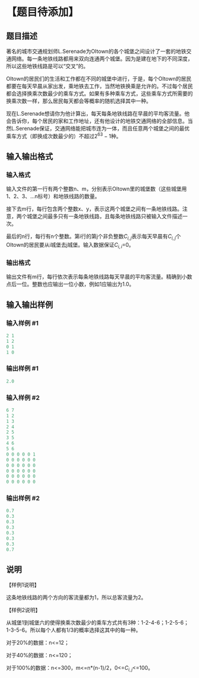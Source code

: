 # 【题目待添加】

## 题目描述

著名的城市交通规划师L.Serenade为OItown的各个城堡之间设计了一套的地铁交通网络。每一条地铁线路都用来双向连通两个城堡。因为是建在地下的不同深度，所以这些地铁线路是可以“交叉”的。

OItown的居民们的生活和工作都在不同的城堡中进行，于是，每个OItown的居民都要在每天早晨从家出发，乘地铁去工作，当然地铁换乘是允许的。不过每个居民都会选择换乘次数最少的乘车方式。如果有多种乘车方式，这些乘车方式所需要的换乘次数一样，那么居民每天都会等概率的随机选择其中一种。

现在L.Serenade想请你为他计算出，每天每条地铁线路在早晨的平均客流量。他会告诉你，每个居民的家和工作地址，还有他设计的地铁交通网络的全部信息。当然L.Serenade保证，交通网络能把城市连为一体，而且任意两个城堡之间的最优乘车方式（即换成次数最少的）不超过$2^{63}-1$种。

## 输入输出格式

### 输入格式

输入文件的第一行有两个整数n、m，分别表示OItown里的城堡数（这些城堡用1、2、3、...n标号）和地铁线路的数量。

接下去m行，每行包含两个整数x、y，表示这两个城堡之间有一条地铁线路。注意，两个城堡之间最多只有一条地铁线路，且每条地铁线路只被输入文件描述一次。

最后的n行，每行有n个整数。第i行的第j个非负整数$C_{i,j}$表示每天早晨有$C_{i,j}$个OItown的居民要从i城堡去j城堡。输入数据保证$C_{i,i}$=0。

### 输出格式

输出文件有m行，每行依次表示每条地铁线路每天早晨的平均客流量。精确到小数点后一位。整数也应输出一位小数，例如1应输出为1.0。

## 输入输出样例

### 输入样例 #1

```cpp
2 1
1 2
0 1
1 0
```


### 输出样例 #1

```cpp
2.0
```


### 输入样例 #2

```cpp
6 7
1 2
1 3
2 4
2 5
3 5
4 6
5 6
0 0 0 0 0 1
0 0 0 0 0 0
0 0 0 0 0 0
0 0 0 0 0 0
0 0 0 0 0 0
0 0 0 0 0 0
```


### 输出样例 #2

```cpp
0.7
0.3
0.3
0.3
0.3
0.3
0.3
0.7
```


## 说明

【样例1说明】

这条地铁线路的两个方向的客流量都为1，所以总客流量为2。

【样例2说明】

从城堡1到城堡六的使得换乘次数最少的乘车方式共有3种：1-2-4-6；1-2-5-6；1-3-5-6。所以每个人都有1/3的概率选择这其中的每一种。

对于20%的数据：n<=12；

对于40%的数据：n<=120；

对于100%的数据：n<=300，m<=n*(n-1)/2，0<=$C_{i,j}$<=100。

